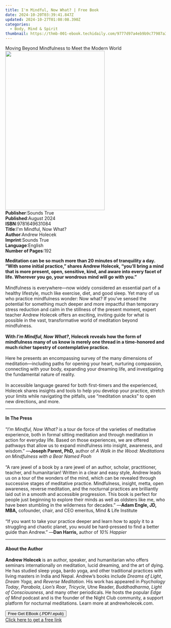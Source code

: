 ```yaml
---
title: I'm Mindful, Now What? | Free Book
date: 2024-10-20T03:39:41.847Z
updated: 2024-10-27T01:08:08.390Z
categories:
  - Body, Mind & Spirit
thumbnail: https://thmb-001-ebook.techidaily.com/9777d97a4eb9b9c77987a33b58022593d6892bc86344bd7117b6cc0d9890c8bb.jpg
---
```

<main id="book-container">
  <div class="flex flex-col">
    <div class="book-brief flex-1 py-6 px-4 sm:p-6 md:py-10 md:px-8">
      <!-- brief-->
      <div class="book-brief-main">
        Moving Beyond Mindfulness to Meet the Modern World
      </div>
    </div>
    <div
      class="book-meta-info flex-1 grid gap-4 col-start-1 col-end-3 row-start-1 sm:mb-6 sm:grid-cols-4 lg:gap-6 lg:col-start-2 lg:row-end-6 lg:row-span-6 lg:mb-0"
    >
      <div
        class="book-meta-info-left place-content-center mt-4 p-4 text-sm leading-6 col-start-2 col-span-2 dark:text-slate-400"
      >
        <img
          class="w-full h-500 object-cover rounded-lg sm:h-255 sm:col-span-2 lg:col-span-full"
          src="https://img-001-ebook.techidaily.com/fe9aedce9598eaf1f92cda2707515adb1d1c4616a5c49d2d36f318e7ce3caf81.jpg"
          alt=""
          width="312"
          height="500"
        />
      </div>
      <div
        class="book-meta-info-right mt-2 col-start-1 row-start-2 col-span-3 self-center"
      >
        <!-- meta data  -->
        <div class="flex flex-col px-4 md:px-8">
          <div class="flex-1">
            <strong>Publisher</strong>:<span class="px-2">Sounds True</span>
          </div>
          <div class="flex-1">
            <strong>Published</strong>:<span class="px-2">August 2024</span>
          </div>
          <div class="flex-1">
            <strong>ISBN</strong>:<span class="px-2">9781649631084</span>
          </div>
          <div class="flex-1">
            <strong>Title</strong>:<span class="px-2"
              >I&#39;m Mindful, Now What?</span
            >
          </div>
          <div class="flex-1">
            <strong>Author</strong>:<span class="px-2">Andrew Holecek</span>
          </div>
          <div class="flex-1">
            <strong>Imprint</strong>:<span class="px-2">Sounds True</span>
          </div>
          <div class="flex-1">
            <strong>Language</strong>:<span class="px-2">English</span>
          </div>
          <div class="flex-1">
            <strong>Number of Pages</strong>:<span class="px-2">192</span>
          </div>
        </div>
      </div>
    </div>
    <div class="book-description flex-1 py-6 px-4 sm:p-6 md:py-10 md:px-8">
      <div class="book-description-main">
        <div accordion-content="" id="description">
          <p>
            <b
              >Meditation can be so much more than 20 minutes of tranquility a
              day. “With some initial practice,” shares Andrew Holecek, “you’ll
              bring a mind that is more present, open, sensitive, kind, and
              aware into every facet of life. Wherever you go, your wondrous
              mind will go with you.”</b
            ><br /><br />Mindfulness is everywhere—now widely considered an
            essential part of a healthy lifestyle, much like exercise, diet, and
            good sleep. Yet many of us who practice mindfulness wonder: Now
            what? If you’ve sensed the potential for something much deeper and
            more impactful than temporary stress reduction and calm in the
            stillness of the present moment, expert teacher Andrew Holecek
            offers an exciting, inviting guide for what is possible in the vast,
            transformative world of meditation beyond mindfulness.<br /><br /><b
              >With <i>I’m Mindful, Now What?</i>, Holecek reveals how the form
              of mindfulness many of us know is merely one thread in a
              time-honored and much richer tapestry of contemplative practice. </b
            ><br /><br />Here he presents an encompassing survey of the many
            dimensions of meditation—including paths for opening your heart,
            nurturing compassion, connecting with your body, expanding your
            dreaming life, and investigating the fundamental nature of
            reality.<br /><br />In accessible language geared for both
            first-timers and the experienced, Holecek shares insights and tools
            to help you develop your practice, stretch your limits while
            navigating the pitfalls, use “meditation snacks” to open new
            directions, and more.
          </p>
        </div>
        <div class="accordion-fader"></div>
      </div>
    </div>
    <div class="book-excerpts flex-1 py-6 px-4 sm:p-6 md:py-10 md:px-8">
      <!-- excerpts-->
      <div class="book-excerpts-main">
        <hr />
        <h4 class="placeholder placeholder-heading">
          <span>In The Press</span>
        </h4>
        <p></p>
        <p>
          “<i>I’m Mindful, Now What?</i> is a tour de force of the varieties of
          meditative experience, both in formal sitting meditation and through
          meditation in action for everyday life. Based on those experiences, we
          are offered pathways that allow us to expand mindfulness into insight,
          awareness, and wisdom.” —<b>Joseph Parent, PhD,</b> author of
          <i
            >A Walk in the Wood: Meditations on Mindfulness with a Bear Named
            Pooh</i
          ><br /><br />“A rare jewel of a book by a rare jewel of an author,
          scholar, practitioner, teacher, and humanitarian! Written in a clear
          and easy style, Andrew leads us on a tour of the wonders of the mind,
          which can be revealed through successive stages of meditative
          practice. Mindfulness, insight, metta, open awareness, reverse
          meditation, and the nocturnal practices are brilliantly laid out in a
          smooth and accessible progression. This book is perfect for people
          just beginning to explore their minds as well as oldsters like me, who
          have been stumbling in the wilderness for decades.” —<b
            >Adam Engle, JD, MBA,</b
          >
          cofounder, chair, and CEO emeritus, Mind &amp; Life Institute<br /><br />“If
          you want to take your practice deeper and learn how to apply it to a
          struggling and chaotic planet, you would be hard-pressed to find a
          better guide than Andrew.” —<b>Dan Harris,</b> author of
          <i>10% Happier</i>
        </p>
        <p></p>
      </div>
    </div>
    <div class="book-about-author flex-1 py-6 px-4 sm:p-6 md:py-10 md:px-8">
      <!-- about author-->
      <div class="book-main-author-main">
        <hr />
        <h4 class="placeholder placeholder-heading">
          <span>About the Author</span>
        </h4>
        <p>
          <b>Andrew Holecek </b>is an author, speaker, and humanitarian who
          offers seminars internationally on meditation, lucid dreaming, and the
          art of dying. He has studied sleep yoga, bardo yoga, and other
          traditional practices with living masters in India and Nepal. Andrew’s
          books include <i>Dreams of Light</i>, <i>Dream Yoga</i><i>, </i>and
          <i>Reverse Meditation</i>. His work has appeared in
          <i>Psychology Today</i>,<i> Parabola</i>,<i> Lion’s Roar</i>,<i>
            Tricycle</i
          >,<i> </i>Utne Reader,<i> Buddhadharma</i>,<i>
            Light of Consciousness</i
          >, and many other periodicals. He hosts the popular
          <i>Edge of Mind </i>podcast and is the founder of the Night Club
          community, a support platform for nocturnal meditations. Learn more at
          andrewholecek.com.
        </p>
      </div>
    </div>
    <div class="book-free-get flex-1 py-6 px-4 sm:p-6 md:py-10 md:px-8">
      <button
        id="btn-free-get"
        class="bg-blue-500 hover:bg-blue-700 text-white font-bold py-2 px-4 rounded"
      >
        Free Get EBook (.PDF/.epub)
      </button>
      <div id="countdown-display" class="px-2 text-lg mt-2"></div>
      <a
        id="free-link"
        class="hidden bg-blue-500 hover:bg-blue-700 text-white font-bold py-2 px-4 rounded"
        href="https://www.ebooks.com/en-us/book/211232252/i-m-mindful-now-what/andrew-holecek/"
        target="_blank"
        >Click here to get a free link</a
      >
    </div>
    <script>
      let countdownTime = 0;
      let countdownInterval = null;
      document
        .getElementById('btn-free-get')
        .addEventListener('click', startCountdown);
      function startCountdown() {
        countdownTime = new Date().getTime() + 60000 * 3;
        countdownInterval = setInterval(updateCountdown, 1000);
        document.getElementById('btn-free-get').disabled = true;
        document
          .getElementById('btn-free-get')
          .classList.add('bg-gray-500', 'cursor-not-allowed');
      }
      function updateCountdown() {
        let currentTime = new Date().getTime();
        let timeLeft = countdownTime - currentTime;
        let secondsLeft = Math.floor(timeLeft / 1000);
        document.getElementById('countdown-display').innerHTML =
          `Remaining time: ${secondsLeft} seconds.`;
        if (secondsLeft <= 0) {
          clearInterval(countdownInterval);
          document.getElementById('btn-free-get').classList.add('hidden');
          document.getElementById('free-link').classList.remove('hidden');
          document.getElementById('countdown-display').innerHTML = '';
        }
      }
    </script>
  </div>
</main>

<ins class="adsbygoogle"
      style="display:block"
      data-ad-client="ca-pub-7571918770474297"
      data-ad-slot="8358498916"
      data-ad-format="auto"
      data-full-width-responsive="true"></ins>
    